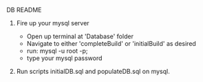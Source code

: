 DB README

1. Fire up your mysql server
	- Open up terminal at 'Database' folder
	- Navigate to either 'completeBuild' or 'initialBuild' as desired
	- run: mysql -u root -p;
	- type your mysql password

2. Run scripts initialDB.sql and populateDB.sql on mysql. 